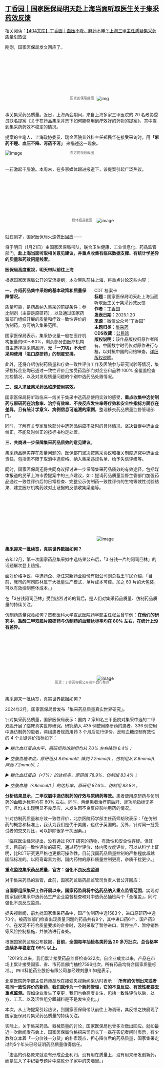 <!--1737348159000-->
[丁香园｜国家医保局明天赴上海当面听取医生关于集采药效反馈](https://chinadigitaltimes.net/chinese/715224.html)
------

<p>相关阅读：<a href="https://chinadigitaltimes.net/chinese/715194.html" title="【404文库】丁香园｜血压不降、麻药不睡？上海三甲主任质疑集采药质量引热议">【404文库】丁香园｜血压不降、麻药不睡？上海三甲主任质疑集采药质量引热议</a></p><p>刚刚，国家医保局发文回应了。</p><p><img decoding="async" src="data:image/svg+xml,%3Csvg%20xmlns='http://www.w3.org/2000/svg'%20viewBox='0%200%200%200'%3E%3C/svg%3E" alt="img" data-lazy-src="https://chinadigitaltimes.net/chinese/files/2025/01/image-1737367969198.png"><noscript><img decoding="async" src="https://chinadigitaltimes.net/chinese/files/2025/01/image-1737367969198.png" alt="img"></noscript><br><span style="font-size: 0.8em;color: #666;display: block;text-align: center;margin-bottom:32px; margin-top: -20px;line-height:22px;">国家医保局截图</span></p><p>事关集采药品质量。近日，上海两会期间，来自上海多家三甲医院的 20 名政协委员联名提案《关于在药品集采背景下如何能够用到疗效好的药物的提案》，其中提到集采药药效不稳定的情况。</p><p>提案的主笔人、上海政协委员、瑞金医院普外科主任郑民华在接受采访时，用<strong>「麻药不睡、血压不降、泻药不泻」</strong>&nbsp;来描述这一现象。</p><p><img decoding="async" src="https://chinadigitaltimes.net/chinese/files/2025/01/post-715224-678e2b7543879.png" alt="image"><br><span style="font-size: 0.8em;color: #666;display: block;text-align: center;margin-bottom:32px; margin-top: -20px;line-height:22px;">东方网视频截图</span></p><p>一石激起千层浪。本周末，在多家媒体跟进报道下，该提案引起广泛热议。</p><p><img decoding="async" src="data:image/svg+xml,%3Csvg%20xmlns='http://www.w3.org/2000/svg'%20viewBox='0%200%200%200'%3E%3C/svg%3E" alt="image" data-lazy-src="https://chinadigitaltimes.net/chinese/files/2025/01/post-715224-678e2b75500ab."><noscript><img decoding="async" src="https://chinadigitaltimes.net/chinese/files/2025/01/post-715224-678e2b75500ab." alt="image"></noscript><br><span style="font-size: 0.8em;color: #666;display: block;text-align: center;margin-bottom:32px; margin-top: -20px;line-height:22px;">媒体报道截图</span></p><p>就在刚才，国家医保局火速做出回应——</p><p>将于明日（1月21日）由国家医保局带队，联合卫生健康、工业信息化、药品监管部门，<strong>赴上海当面听取相关意见建议，并重点收集有临床数据支撑、有统计学差异的质量和药效问题线索。</strong></p><p><strong>医保局高度重视，明天带队前往上海</strong></p><p>根据国家医保局公开的交流提纲，本次带队前往上海，将重点讨论这些内容：</p><div style="width:42%;float:right;padding-left:20px;"><div class="su-spoiler su-spoiler-style-fancy su-spoiler-icon-chevron-circle" data-scroll-offset="0" data-anchor-in-url="no"><div class="su-spoiler-title" tabindex="0" role="button"><span class="su-spoiler-icon"></span>CDT 档案卡</div><div class="su-spoiler-content su-u-clearfix su-u-trim"><strong>标题：</strong>国家医保局明天赴上海当面听取医生关于集采药效反馈<br><strong>作者：</strong><a href="https://chinadigitaltimes.net/space/丁香园" target="_blank">丁香园</a><br><strong>发表日期：</strong>2025.1.20<br><strong>来源：</strong><a href="https://mp.weixin.qq.com/s/gB63cn7R5DVZCkuC0ci21w" target="_blank">微信公众号“丁香园”</a><br><strong>主题归类：</strong><a href="https://chinadigitaltimes.net/space/集采药" target="_blank">集采药</a><br><strong>CDS收藏：</strong><a href="https://chinadigitaltimes.net/space/%E5%85%AC%E6%B0%91%E9%A6%86" target="_blank" rel="noopener">公民馆</a><br><strong>版权说明：</strong>该作品版权归原作者所有。中国数字时代仅对原作进行存档，以对抗中国的网络审查。<a href="https://chinadigitaltimes.net/chinese/copyright">详细版权说明</a>。</div></div></div><p><strong>一、介绍药品集中采购的基本政策和质量保障情况。</strong></p><p>质量可靠，是药品纳入集采的前提条件；参比制剂（主要是原研药），以及通过国家药监部门组织开展的质量和疗效一致性评价的仿制药，方可纳入集采范围。</p><p>国家医保局表示，集采协议量一般在医疗机构报量的60～80%，剩余部分由医疗机构自主选择拟采购品牌，<strong>无「一刀切」不允许采购使用「进口原研药」的制度安排。</strong></p><p>此外，还将介绍仿制药质量和疗效一致性评价工作及医院参与研究试验等情况，集采投标企业均已通过一致性评价且接受药监部门对企业和品种 100% 全覆盖检查抽检情况，以及对发现质量问题的个别中选药品处置情况。</p><p><strong>二、深入求证集采药品临床使用实效。</strong></p><p>国家医保局将听取临床一线关于集采中选药品使用实效的感受，<strong>重点收集中选仿制药与原研药在治愈率、治疗有效率、不良反应发生率等疗效和安全性指标方面存在差异，且有统计学意义、病例信息可追溯的案例</strong>。整理移交药品质量监督管理部门。</p><p>同时，了解有关专家反映部分中选药品供应不及时的具体情况，坚决督促中选企业纠正，不能及时纠正的按标书约定处置。</p><p><strong>三、共商进一步保障集采药品质效的意见建议。</strong></p><p>集采药品确实存在质量问题的，医保部门坚决按集采协议和相关制度追究中选企业责任，包括但不限于取消中选资格、纳入集采违规名单、给予失信评级等。</p><p>同时，国家医保局还将共同商议探讨进一步保障集采药品质效的有效途径，包括媒体报道的民革上海市委提案中的三点建议，如：提请药品质量监督主管部门加强药品通过一致性评价后的日常检查、完整公示仿制药一致性评价的生物等效性试验结果、建立医疗机构药效对比证据的反馈收集渠道等。</p><p><img decoding="async" src="data:image/svg+xml,%3Csvg%20xmlns='http://www.w3.org/2000/svg'%20viewBox='0%200%200%200'%3E%3C/svg%3E" alt="image" data-lazy-src="https://chinadigitaltimes.net/chinese/files/2025/01/post-715224-678e2b7567c19."><noscript><img decoding="async" src="https://chinadigitaltimes.net/chinese/files/2025/01/post-715224-678e2b7567c19." alt="image"></noscript></p><p><strong>集采迎来一批续签，真实世界数据如何？</strong></p><p>去年12月，第十次国家药品集采拟中选结果公布后，「3 分钱一片的阿司匹林」的话题屡次登上热搜。</p><p>面对价格争议，中选药企、浙江京新药业股份有限公司副总裁王军民介绍，「目前，我司的阿司匹林属于大批量生产模式，单片成本可控。加之 60 片的大包装，可以有效控制整体成本。」</p><p>在「3分钱阿司匹林」受到热烈讨论的背后，是人们对集采药品质量、仿制药品质量的持续关注。</p><p>仿制药质量究竟如何？首都医科大学宣武医院药学部主任张兰曾举例：<strong>在他们的研究中，盐酸二甲双胍片原研药与仿制药的血糖达标率均在 80% 左右，在统计上没有差异。</strong></p><p><img decoding="async" src="data:image/svg+xml,%3Csvg%20xmlns='http://www.w3.org/2000/svg'%20viewBox='0%200%200%200'%3E%3C/svg%3E" alt="image" data-lazy-src="https://chinadigitaltimes.net/chinese/files/2025/01/post-715224-678e2b7576ac3.png"><noscript><img decoding="async" src="https://chinadigitaltimes.net/chinese/files/2025/01/post-715224-678e2b7576ac3.png" alt="image"></noscript></p><span style="font-size: 0.8em;color: #666;display: block;text-align: center;margin-bottom:32px; margin-top: -20px;line-height:22px;">图源：丁香园根据公开资料自行整理</span><p>集采迎来一批续签，真实世界数据如何？</p><p>2024年2月，国家医保局曾发布「集采药品质量真实世界研究」。</p><p>针对集采药品质量，国家医保局表示：国内 2 家知名三甲医院对集采中选的二甲双胍开展了临床真实世界研究。研究纳入 435 例使用原研药的患者、336 例使用中选仿制药的患者，两组患者规范用药 3 个月后进行评价。反映血糖控制有效性的 4 个关键评价指标如下：</p><p><em>▶ 糖化血红蛋白水平，原研组和仿制组均从 7.0% 左右降到 6.4%；</em></p><p><em>▶ 空腹血糖浓度，原研组从 8.6mmol/L 降到 7.2mmol/L、仿制组从 8.8mmol/L 降到 7.2mmol/L；</em></p><p><em>▶ 糖化血红蛋白（&lt;7%）的达标率，原研组 78.9%、仿制组 83.4%；</em></p><p><em>▶ 空腹血糖（&lt;8mmol/L）的达标率，原研组 87.6%、仿制组 83.8%。</em></p><p><strong>分析结果显示，二甲双胍中选仿制药的疗效与原研药等效。</strong>患者使用原研药与仿制药的血糖达标率均在 80% 左右。同时，两组患者治疗前后肝、肾功能指标无差异，且均未出现明显不良反应，未发生因不良反应影响用药的情况。</p><p>针对仿制药质量和疗效一致性评价，北京医院药学部主任药师胡欣表示：「在仿制药的概念和标准上，我认为我们是优于美国，也优于英国的。另外，针对同一批受试者的交叉对比，可以排除很多干扰因素。」</p><p>「临床医生经常提出，没有通过 RCT 研究的药物，有效性和安全性存疑。但其实，目前的一致性评价的研究，通过药学评价、体内吸收度评价，可以从科学上证明，比RCT研究更严格也更据可操作性。目前我国药品质量控制的严格程度超越国际标准的。以阿奇霉素为例，国内药物的原料质量控制更高，杂质干扰更少。」</p><p><strong>重点监控集采药品质量，官方：强化不良反应监测</strong></p><p>对于集采药品的监管，此前，国家药监局药品监管司负责人曾公开回应：</p><p><strong>自国家组织集采工作开展以来，国家药监局将中选药品纳入重点监管范围</strong>，实现对国家组织集采中选药品生产企业监督检查和对中选药品抽检两个「全覆盖」，同时强化不良反应监测。</p><p>据央视新闻，前九批国家集采药品中，国产仿制药中选1583个，进口原研药中选70个。被药监部门检查出现质量问题的药品共有9个，其中进口药6个，国产药3个。在发现不符合质量要求的企业时，及时采取了暂停进口、暂停生产、暂停销售等风险控制措施，并依法进行查处。</p><p>根据国家药监局公布数据，<strong>目前，全国每年抽检各类药品 20 多万批次，总合格率连续多年稳定在 99% 以上。</strong></p><p>「2019年以来，我们累计接受药品监督检查622次。自企业成立以来，产品在市场上累计接受国家、省、市药监部门抽检7596批次，所有药品均符合国家质量标准。」四川科伦药业股份有限公司总经理刘思川如是表示。</p><p>北京医院药学部主任药师胡欣在接受央视新闻采访时表示：「<strong>所有的仿制出来或者视同一致性评价的新药，我们就作为一个新药管理，它的不良反应、有效性都要去重点监测。</strong>假如企业发生了变更，我们也会高度关注，包括一致性评价以后，处方、工艺、以及活性组分跟辅料是不是发生变化。」</p><p>本次，从上海提案引起热议，到国家医保局带队前往上海调研，其反馈之快展现了国家医保局对集采药品质量的持续关注。</p><p>实际上，关于集采药品、器械质量的讨论，国家医保局也曾多次做出回应。就如最近一次新闻发布会上，国家医保局价格招采司司长丁一磊在答记者问时表示，有少数群众本着「一分价钱一分货」的朴素观点，担心降价后的药品质量，国家集采走过的5个年头已经证明药品质量值得信任。</p><p>「虚高的价格原来就没有形成企业利润，没有用在质量上，没有用来研发创新药，而是进入了中纪委专题片中腐败分子家中的夹墙里。」</p><div class="addtoany_share_save_container addtoany_content addtoany_content_bottom"><div class="a2a_kit a2a_kit_size_32 addtoany_list" data-a2a-url="https://chinadigitaltimes.net/chinese/715224.html" data-a2a-title="丁香园｜国家医保局明天赴上海当面听取医生关于集采药效反馈"><a class="a2a_button_facebook" href="https://www.addtoany.com/add_to/facebook?linkurl=https%3A%2F%2Fchinadigitaltimes.net%2Fchinese%2F715224.html&amp;linkname=%E4%B8%81%E9%A6%99%E5%9B%AD%EF%BD%9C%E5%9B%BD%E5%AE%B6%E5%8C%BB%E4%BF%9D%E5%B1%80%E6%98%8E%E5%A4%A9%E8%B5%B4%E4%B8%8A%E6%B5%B7%E5%BD%93%E9%9D%A2%E5%90%AC%E5%8F%96%E5%8C%BB%E7%94%9F%E5%85%B3%E4%BA%8E%E9%9B%86%E9%87%87%E8%8D%AF%E6%95%88%E5%8F%8D%E9%A6%88" title="Facebook" rel="nofollow noopener" target="_blank"></a><a class="a2a_button_twitter" href="https://www.addtoany.com/add_to/twitter?linkurl=https%3A%2F%2Fchinadigitaltimes.net%2Fchinese%2F715224.html&amp;linkname=%E4%B8%81%E9%A6%99%E5%9B%AD%EF%BD%9C%E5%9B%BD%E5%AE%B6%E5%8C%BB%E4%BF%9D%E5%B1%80%E6%98%8E%E5%A4%A9%E8%B5%B4%E4%B8%8A%E6%B5%B7%E5%BD%93%E9%9D%A2%E5%90%AC%E5%8F%96%E5%8C%BB%E7%94%9F%E5%85%B3%E4%BA%8E%E9%9B%86%E9%87%87%E8%8D%AF%E6%95%88%E5%8F%8D%E9%A6%88" title="Twitter" rel="nofollow noopener" target="_blank"></a><a class="a2a_button_telegram" href="https://www.addtoany.com/add_to/telegram?linkurl=https%3A%2F%2Fchinadigitaltimes.net%2Fchinese%2F715224.html&amp;linkname=%E4%B8%81%E9%A6%99%E5%9B%AD%EF%BD%9C%E5%9B%BD%E5%AE%B6%E5%8C%BB%E4%BF%9D%E5%B1%80%E6%98%8E%E5%A4%A9%E8%B5%B4%E4%B8%8A%E6%B5%B7%E5%BD%93%E9%9D%A2%E5%90%AC%E5%8F%96%E5%8C%BB%E7%94%9F%E5%85%B3%E4%BA%8E%E9%9B%86%E9%87%87%E8%8D%AF%E6%95%88%E5%8F%8D%E9%A6%88" title="Telegram" rel="nofollow noopener" target="_blank"></a><a class="a2a_button_reddit" href="https://www.addtoany.com/add_to/reddit?linkurl=https%3A%2F%2Fchinadigitaltimes.net%2Fchinese%2F715224.html&amp;linkname=%E4%B8%81%E9%A6%99%E5%9B%AD%EF%BD%9C%E5%9B%BD%E5%AE%B6%E5%8C%BB%E4%BF%9D%E5%B1%80%E6%98%8E%E5%A4%A9%E8%B5%B4%E4%B8%8A%E6%B5%B7%E5%BD%93%E9%9D%A2%E5%90%AC%E5%8F%96%E5%8C%BB%E7%94%9F%E5%85%B3%E4%BA%8E%E9%9B%86%E9%87%87%E8%8D%AF%E6%95%88%E5%8F%8D%E9%A6%88" title="Reddit" rel="nofollow noopener" target="_blank"></a><a class="a2a_button_whatsapp" href="https://www.addtoany.com/add_to/whatsapp?linkurl=https%3A%2F%2Fchinadigitaltimes.net%2Fchinese%2F715224.html&amp;linkname=%E4%B8%81%E9%A6%99%E5%9B%AD%EF%BD%9C%E5%9B%BD%E5%AE%B6%E5%8C%BB%E4%BF%9D%E5%B1%80%E6%98%8E%E5%A4%A9%E8%B5%B4%E4%B8%8A%E6%B5%B7%E5%BD%93%E9%9D%A2%E5%90%AC%E5%8F%96%E5%8C%BB%E7%94%9F%E5%85%B3%E4%BA%8E%E9%9B%86%E9%87%87%E8%8D%AF%E6%95%88%E5%8F%8D%E9%A6%88" title="WhatsApp" rel="nofollow noopener" target="_blank"></a><a class="a2a_button_email" href="https://www.addtoany.com/add_to/email?linkurl=https%3A%2F%2Fchinadigitaltimes.net%2Fchinese%2F715224.html&amp;linkname=%E4%B8%81%E9%A6%99%E5%9B%AD%EF%BD%9C%E5%9B%BD%E5%AE%B6%E5%8C%BB%E4%BF%9D%E5%B1%80%E6%98%8E%E5%A4%A9%E8%B5%B4%E4%B8%8A%E6%B5%B7%E5%BD%93%E9%9D%A2%E5%90%AC%E5%8F%96%E5%8C%BB%E7%94%9F%E5%85%B3%E4%BA%8E%E9%9B%86%E9%87%87%E8%8D%AF%E6%95%88%E5%8F%8D%E9%A6%88" title="Email" rel="nofollow noopener" target="_blank"></a><a class="a2a_button_copy_link" href="https://www.addtoany.com/add_to/copy_link?linkurl=https%3A%2F%2Fchinadigitaltimes.net%2Fchinese%2F715224.html&amp;linkname=%E4%B8%81%E9%A6%99%E5%9B%AD%EF%BD%9C%E5%9B%BD%E5%AE%B6%E5%8C%BB%E4%BF%9D%E5%B1%80%E6%98%8E%E5%A4%A9%E8%B5%B4%E4%B8%8A%E6%B5%B7%E5%BD%93%E9%9D%A2%E5%90%AC%E5%8F%96%E5%8C%BB%E7%94%9F%E5%85%B3%E4%BA%8E%E9%9B%86%E9%87%87%E8%8D%AF%E6%95%88%E5%8F%8D%E9%A6%88" title="Copy Link" rel="nofollow noopener" target="_blank"></a><a class="a2a_dd addtoany_share_save addtoany_share" href="https://www.addtoany.com/share"></a></div></div>
